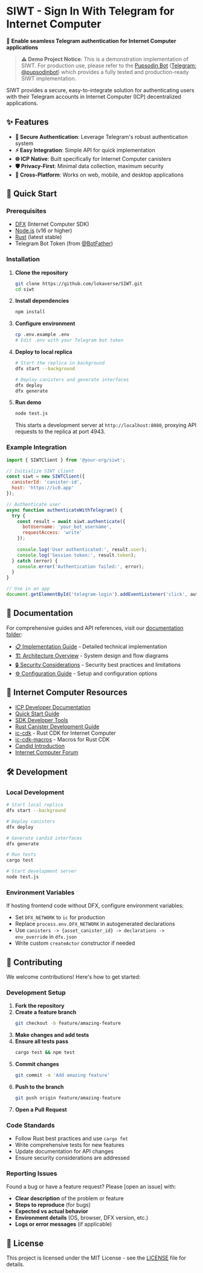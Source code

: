 # SIWT - Sign In With Telegram for Internet Computer

🚀 **Enable seamless Telegram authentication for Internet Computer applications**

> **⚠️ Demo Project Notice**: This is a demonstration implementation of SIWT. For production use, please refer to the [Pupsodin Bot](https://pupsbot.com/) ([Telegram: @pupsodinbot](https://t.me/pupsodinbot)) which provides a fully tested and production-ready SIWT implementation.

SIWT provides a secure, easy-to-integrate solution for authenticating users with their Telegram accounts in Internet Computer (ICP) decentralized applications.

## ✨ Features

- **🔐 Secure Authentication**: Leverage Telegram's robust authentication system
- **⚡ Easy Integration**: Simple API for quick implementation
- **🌐 ICP Native**: Built specifically for Internet Computer canisters
- **🛡️ Privacy-First**: Minimal data collection, maximum security
- **📱 Cross-Platform**: Works on web, mobile, and desktop applications

## 🚀 Quick Start

### Prerequisites

- [DFX](https://internetcomputer.org/docs/current/developer-docs/setup/install/) (Internet Computer SDK)
- [Node.js](https://nodejs.org/) (v16 or higher)
- [Rust](https://rustup.rs/) (latest stable)
- Telegram Bot Token (from [@BotFather](https://t.me/botfather))

### Installation

1. **Clone the repository**
   ```bash
   git clone https://github.com/lokaverse/SIWT.git
   cd siwt
   ```

2. **Install dependencies**
   ```bash
   npm install
   ```

3. **Configure environment**
   ```bash
   cp .env.example .env
   # Edit .env with your Telegram bot token
   ```

4. **Deploy to local replica**
   ```bash
   # Start the replica in background
   dfx start --background
   
   # Deploy canisters and generate interfaces
   dfx deploy
   dfx generate
   ```

5. **Run demo**
   ```bash
   node test.js
   ```
   
   This starts a development server at `http://localhost:8080`, proxying API requests to the replica at port 4943.

### Example Integration

```javascript
import { SIWTClient } from '@your-org/siwt';

// Initialize SIWT client
const siwt = new SIWTClient({
  canisterId: 'canister-id',
  host: 'https://ic0.app'
});

// Authenticate user
async function authenticateWithTelegram() {
  try {
    const result = await siwt.authenticate({
      botUsername: 'your_bot_username',
      requestAccess: 'write'
    });
    
    console.log('User authenticated:', result.user);
    console.log('Session token:', result.token);
  } catch (error) {
    console.error('Authentication failed:', error);
  }
}

// Use in an app
document.getElementById('telegram-login').addEventListener('click', authenticateWithTelegram);
```

## 📖 Documentation

For comprehensive guides and API references, visit our [documentation folder](./docs/):

- [📋 Implementation Guide](./docs/SIWT_IMPLEMENTATION.md) - Detailed technical implementation
- [🏗️ Architecture Overview](./docs/) - System design and flow diagrams
- [🔒 Security Considerations](./docs/) - Security best practices and limitations
- [⚙️ Configuration Guide](./docs/) - Setup and configuration options

## 🔗 Internet Computer Resources

- [ICP Developer Documentation](https://internetcomputer.org/docs/current/developer-docs/)
- [Quick Start Guide](https://internetcomputer.org/docs/current/developer-docs/setup/deploy-locally)
- [SDK Developer Tools](https://internetcomputer.org/docs/current/developer-docs/setup/install)
- [Rust Canister Development Guide](https://internetcomputer.org/docs/current/developer-docs/backend/rust/)
- [ic-cdk](https://docs.rs/ic-cdk) - Rust CDK for Internet Computer
- [ic-cdk-macros](https://docs.rs/ic-cdk-macros) - Macros for Rust CDK
- [Candid Introduction](https://internetcomputer.org/docs/current/developer-docs/backend/candid/)
- [Internet Computer Forum](https://forum.dfinity.org/)

## 🛠️ Development

### Local Development

```bash
# Start local replica
dfx start --background

# Deploy canisters
dfx deploy

# Generate candid interfaces
dfx generate

# Run tests
cargo test

# Start development server
node test.js
```

### Environment Variables

If hosting frontend code without DFX, configure environment variables:

- Set `DFX_NETWORK` to `ic` for production
- Replace `process.env.DFX_NETWORK` in autogenerated declarations
- Use `canisters -> {asset_canister_id} -> declarations -> env_override` in `dfx.json`
- Write custom `createActor` constructor if needed

## 🤝 Contributing

We welcome contributions! Here's how to get started:

### Development Setup

1. **Fork the repository**
2. **Create a feature branch**
   ```bash
   git checkout -b feature/amazing-feature
   ```
3. **Make changes and add tests**
4. **Ensure all tests pass**
   ```bash
   cargo test && npm test
   ```
5. **Commit changes**
   ```bash
   git commit -m 'Add amazing feature'
   ```
6. **Push to the branch**
   ```bash
   git push origin feature/amazing-feature
   ```
7. **Open a Pull Request**

### Code Standards

- Follow Rust best practices and use `cargo fmt`
- Write comprehensive tests for new features
- Update documentation for API changes
- Ensure security considerations are addressed

### Reporting Issues

Found a bug or have a feature request? Please [open an issue] with:

- **Clear description** of the problem or feature
- **Steps to reproduce** (for bugs)
- **Expected vs actual behavior**
- **Environment details** (OS, browser, DFX version, etc.)
- **Logs or error messages** (if applicable)

## 📄 License

This project is licensed under the MIT License - see the [LICENSE](./LICENSE) file for details.
